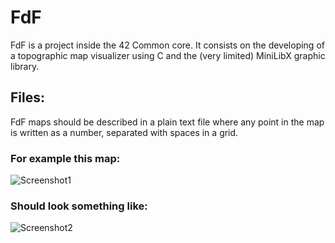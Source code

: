 # FdF
FdF is a project inside the 42 Common core. It consists on the developing of a topographic map visualizer using C and the (very limited) MiniLibX graphic library.

## Files:
FdF maps should be described in a plain text file where any point in the map is written as a number, separated with spaces in a grid.
### For example this map:

![Screenshot1](https://github.com/luna7111/fdf/blob/main/images/basic_grid_file_screenshot.png?raw=true "basic_grid.fdf screenshot")

### Should look something like:

![Screenshot2](https://github.com/luna7111/fdf/blob/main/images/basic_grid_render_screenshot.png?raw=true "basic_grid.fdf render screenshot")